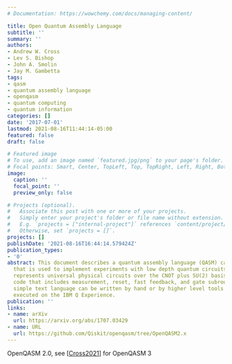 ```yaml
---
# Documentation: https://wowchemy.com/docs/managing-content/

title: Open Quantum Assembly Language
subtitle: ''
summary: ''
authors:
- Andrew W. Cross
- Lev S. Bishop
- John A. Smolin
- Jay M. Gambetta
tags:
- qasm
- quantum assembly language
- openqasm
- quantum computing
- quantum information
categories: []
date: '2017-07-01'
lastmod: 2021-08-16T11:44:14-05:00
featured: false
draft: false

# Featured image
# To use, add an image named `featured.jpg/png` to your page's folder.
# Focal points: Smart, Center, TopLeft, Top, TopRight, Left, Right, BottomLeft, Bottom, BottomRight.
image:
  caption: ''
  focal_point: ''
  preview_only: false

# Projects (optional).
#   Associate this post with one or more of your projects.
#   Simply enter your project's folder or file name without extension.
#   E.g. `projects = ["internal-project"]` references `content/project/deep-learning/index.md`.
#   Otherwise, set `projects = []`.
projects: []
publishDate: '2021-08-16T16:44:14.579424Z'
publication_types:
- '0'
abstract: This document describes a quantum assembly language (QASM) called OpenQASM
  that is used to implement experiments with low depth quantum circuits. OpenQASM
  represents universal physical circuits over the CNOT plus SU(2) basis with straight-line
  code that includes measurement, reset, fast feedback, and gate subroutines. The
  simple text language can be written by hand or by higher level tools and may be
  executed on the IBM Q Experience.
publication: ''
links:
- name: arXiv
  url: https://arxiv.org/abs/1707.03429
- name: URL
  url: https://github.com/Qiskit/openqasm/tree/OpenQASM2.x
---
```

OpenQASM 2.0, see [[Cross2021](../Cross2021)] for OpenQASM 3